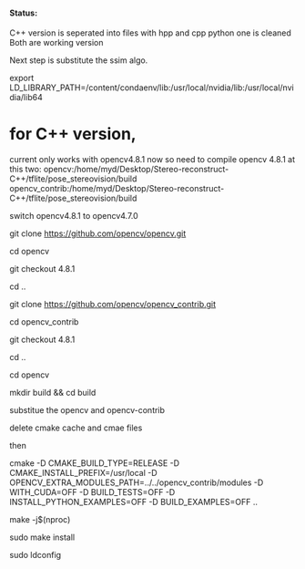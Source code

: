 #### Status:
C++ version is seperated into files with hpp and cpp
python one is cleaned 
Both are working version

Next step is substitute the ssim algo.

export LD_LIBRARY_PATH=/content/condaenv/lib:/usr/local/nvidia/lib:/usr/local/nvidia/lib64

# for C++ version,
current only works with opencv4.8.1 now
so need to compile opencv 4.8.1 at this two:
opencv:/home/myd/Desktop/Stereo-reconstruct-C++/tflite/pose_stereovision/build
opencv_contrib:/home/myd/Desktop/Stereo-reconstruct-C++/tflite/pose_stereovision/build



switch opencv4.8.1 to opencv4.7.0


git clone https://github.com/opencv/opencv.git

cd opencv

git checkout 4.8.1

cd ..

git clone https://github.com/opencv/opencv_contrib.git

cd opencv_contrib

git checkout 4.8.1

cd ..

cd opencv

mkdir build && cd build



substitue the opencv and opencv-contrib

delete cmake cache and cmae files

then


cmake -D CMAKE_BUILD_TYPE=RELEASE       -D CMAKE_INSTALL_PREFIX=/usr/local       -D OPENCV_EXTRA_MODULES_PATH=../../opencv_contrib/modules       -D WITH_CUDA=OFF       -D BUILD_TESTS=OFF       -D INSTALL_PYTHON_EXAMPLES=OFF       -D BUILD_EXAMPLES=OFF ..



make -j$(nproc)

sudo make install

sudo ldconfig


